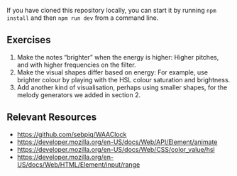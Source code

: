 If you have cloned this repository locally, you can start it by running `npm install` and then `npm run dev` from a command line.

## Exercises

1. Make the notes “brighter” when the energy is higher: Higher pitches, and with higher frequencies on the filter.
2. Make the visual shapes differ based on energy: For example, use brighter colour by playing with the HSL colour saturation and brightness.
3. Add another kind of visualisation, perhaps using smaller shapes, for the melody generators we added in section 2.

## Relevant Resources

- https://github.com/sebpiq/WAAClock
- https://developer.mozilla.org/en-US/docs/Web/API/Element/animate
- https://developer.mozilla.org/en-US/docs/Web/CSS/color_value/hsl
- https://developer.mozilla.org/en-US/docs/Web/HTML/Element/input/range
